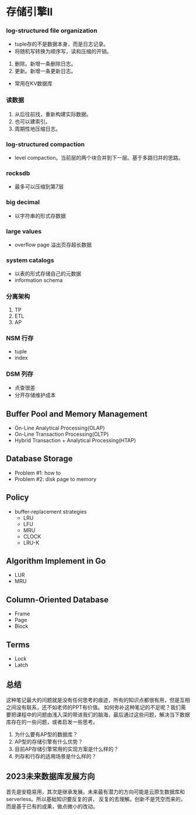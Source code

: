 # 存储引擎II
### log-structured file organization
- tuple存的不是数据本身，而是日志记录。
- 将随机写转换为顺序写，读和压缩的开销。
1. 删除。新增一条删除日志。
2. 更新。新增一条更新日志。
- 常用在KV数据库
### 读数据
1. 从后往前找，重新构建实际数据。
2. 也可以建索引。
3. 周期性地压缩日志。
### log-structured compaction
- level compaction。当前层的两个块合并到下一层。基于多路归并的思路。
### rocksdb
- 最多可以压缩到第7层
### big decimal
- 以字符串的形式存数据
### large values
- overflow page 溢出页存超长数据
### system catalogs
- 以表的形式存储自己的元数据
- information schema
### 分离架构
1. TP
2. ETL
3. AP
### NSM 行存
- tuple 
- index
### DSM 列存
- 点查很差
- 分开存储维护成本
## Buffer Pool and Memory Management
- On-Line Analytical Processing(OLAP)
- On-Line Transaction Processing(OLTP)
- Hybrid Transaction + Analytical Processing(HTAP)
## Database Storage
- Problem #1: how to 
- Problem #2: disk page to memory
## Policy
- buffer-replacement strategies
  - LRU
  - LFU
  - MRU
  - CLOCK
  - LRU-K
## Algorithm Implement in Go
- LUR
- MRU
## Column-Oriented Database
- Frame
- Page
- Block
## Terms
- Lock
- Latch

## 总结
 这种笔记最大的问题就是没有任何思考的痕迹，所有的知识点都很有用，但是互相之间没有联系，还不如老师的PPT有价值。
如何弥补这种笔记的不足呢？我们需要把课程中的问题由浅入深的带进我们的脑海，最后通过这些问题，解决当下数据库存在的一些问题，或者启发一些思考。
1. 为什么要有AP型的数据库？
2. AP型的存储引擎有什么优势？
3. 目前AP存储引擎常用的实现方案是什么样的？
4. 列存和行存的适用场景是什么样的？

## 2023未来数据库发展方向
  首先是安稳易用，其次是继承发展。未来最有潜力的方向可能是云原生数据库和serverless。所以基础知识要反复的讲，
反复的去理解。创新不是凭空而来的，而是基于已有的成果，做点微小的改动。
